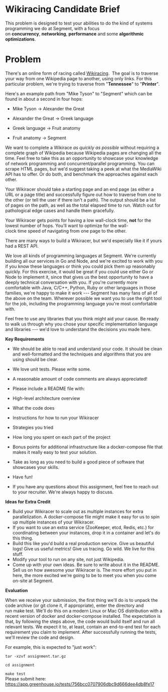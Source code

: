 Wikiracing Candidate Brief
==========================

This problem is designed to test your abilities to do the kind of systems programming we do at Segment, with a focus on **concurrency**, **networking**, **performance** and some **algorithmic optimizations**. 

Problem
=======

There's an online form of racing called [Wikiracing](https://en.wikipedia.org/wiki/Wikiracing).  The goal is to traverse your way from one Wikipedia page to another, using only links. For this particular problem, we're trying to traverse from "**Tennessee**" to "**Printer**". 

Here's an example path from "Mike Tyson" to "Segment" which can be found in about a second in four hops:

-   Mike Tyson → Alexander the Great

-   Alexander the Great → Greek language

-   Greek language → Fruit anatomy

-   Fruit anatomy → Segment

We want to complete a Wikirace *as quickly as possible* without requiring a complete graph of Wikipedia because Wikipedia pages are changing all the time. Feel free to take this as an opportunity to showcase your knowledge of network programming and concurrent/parallel programming. You can scrape HTML pages, but we'd suggest taking a peek at what the MediaWiki API has to offer. Or do both, and benchmark the approaches against each other.

Your Wikiracer should take a starting page and an end page (as either a URL or a page title) and successfully figure out how to traverse from one to the other (or tell the user if there isn't a path). The output should be a list of pages on the path, as well as the total elapsed time to run. Watch out for pathological edge cases and handle them gracefully.

Your Wikiracer gets points for having a low wall-clock time, **not** for the lowest number of hops. You'll want to optimize for the wall-clock time speed of navigating from one page to the other.

There are many ways to build a Wikiracer, but we'd especially like it if yours had a REST API.

We love all kinds of programming languages at Segment. We're currently building all our services in Go and Node, and we're excited to work with you if you know these languages or think you could pick them up reasonably quickly. For this exercise, it would be great if you could use either Go or Node to implement it, since that gives us the best opportunity to have a deeply technical conversation with you. If you're currently more comfortable with Java, C/C++, Python, Ruby or other languages in those families, we're happy to make it work --- Segment has many fans of all of the above on the team. Wherever possible we want you to use the right tool for the job, including the programming language you're most comfortable with.

Feel free to use any libraries that you think might aid your cause. Be ready to walk us through why you chose your specific implementation language and libraries --- we'd love to understand the decisions you made here.

**Key Requirements**

-   We should be able to read and understand your code. It should be clean and well-formatted and the techniques and algorithms that you are using should be clear.
-   We love unit tests. Please write some.
-   A reasonable amount of code comments are always appreciated!
-   Please include a README file with:

-   High-level architecture overview
-   What the code does
-   Instructions for how to run your Wikiracer
-   Strategies you tried
-   How long you spent on each part of the project

-   Bonus points for additional infrastructure like a docker-compose file that makes it really easy to test your solution.
-   Take as long as you need to build a good piece of software that showcases your skills.
-   Have fun!
-   If you have any questions about this assignment, feel free to reach out to your recruiter. We're always happy to discuss.

**Ideas for Extra Credit**

-   Build your Wikiracer to scale out as multiple instances for extra parallelization. A docker-compose file might make it easy for us to spin up multiple instances of your Wikiracer.
-   If you want to use an extra service (ZooKeeper, etcd, Redis, etc.) for coordinating between your instances, drop it in a container and let's do this thing.
-   Build this like you'd build a real production service. Give us beautiful logs! Give us useful metrics! Give us tracing. Go wild. We live for this stuff.
-   Modify your tool to run on any site, not just Wikipedia.
-   Come up with your own ideas. Be sure to write about it in the README. Sell us on how awesome your Wikiracer is. The more effort you put in here, the more excited we're going to be to meet you when you come on-site at Segment. 

**Evaluation**

When we receive your submission, the first thing we'll do is to unpack the code archive (or git clone it, if appropriate), enter the directory and run make test. We'll do this on a modern Linux or Mac OS distribution with a recent version of docker and docker-compose installed. The expectation is that, by following the steps above, the code would build itself and run all relevant tests. We expect it to, at least, contain an end-to-end test for each requirement you claim to implement. After successfully running the tests, we'll review the code and design.

For example, this is expected to "just work":

`tar -xzvf assignment.tar.gz`

`cd assignment`

`make test`\
Please submit here:\
<https://app.greenhouse.io/tests/756bcc0707906dbc9d666dee4db8fe17>
